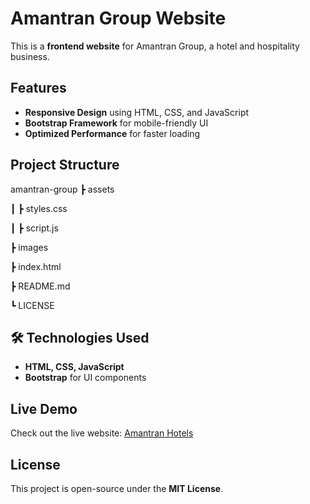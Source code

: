 # Amantran Group Website

This is a **frontend website** for Amantran Group, a hotel and hospitality business.

## Features
- **Responsive Design** using HTML, CSS, and JavaScript
- **Bootstrap Framework** for mobile-friendly UI
- **Optimized Performance** for faster loading

##  Project Structure
amantran-group
┣  assets

┃ ┣  styles.css

┃ ┣  script.js

┣  images

┣  index.html

┣  README.md

┗  LICENSE


## 🛠 Technologies Used
- **HTML, CSS, JavaScript**
- **Bootstrap** for UI components

##  Live Demo
Check out the live website: [Amantran Hotels](https://amantranhotels.com)

##  License
This project is open-source under the **MIT License**.
